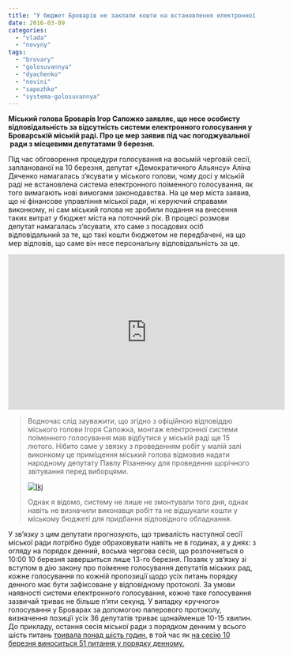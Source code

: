 ```yaml
---
title: "У бюджет Броварів не заклали кошти на встановлення електронної системи голосування в міськраді"
date: 2016-03-09
categories: 
  - "vlada"
  - "novyny"
tags: 
  - "brovary"
  - "golosuvannya"
  - "dyachenko"
  - "novini"
  - "sapozhko"
  - "systema-golosuvannya"
---
```


**Міський голова Броварів Ігор Сапожко заявляє, що несе особисту відповідальність за відсутність системи електронного голосування у Броварській міській раді. Про це мер заявив під час погоджувальної  ради з місцевими депутатами 9 березня.**

Під час обговорення процедури голосування на восьмій черговій сесії, запланованої на 10 березня, депутат «Демократичного Альянсу» Аліна Дяченко намагалась з’ясувати у міського голови, чому досі у міській раді не встановлена система електронного поіменного голосування, як того вимагають нові вимогами законодавства. На це мер міста заявив, що ні фінансове управління міської ради, ні керуючий справами виконкому, ні сам міський голова не зробили подання на внесення таких витрат у бюджет міста на поточний рік. В процесі розмови депутат намагалась з’ясувати, хто саме з посадових осіб відповідальний за те, що такі кошти бюджетом не передбачені, на що мер відповів, що саме він несе персональну відповідальність за це.

<iframe src="https://www.youtube.com/embed/P5wJFp8qepw" width="560" height="315" frameborder="0" allowfullscreen="allowfullscreen"></iframe>

> Водночас слід зауважити, що згідно з офіційною відповіддю міського голови Ігоря Сапожка, монтаж електронної системи поіменного голосування мав відбутися у міській раді ще 15 лютого. Нібито саме у звязку з проведенням робіт у малій залі виконкому це приміщення міський голова відмовив надати народному депутату Павлу Різаненку для проведення щорічного звітування перед виборцями.
> 
> [![lkj](https://mpz.brovary.org/wp-content/uploads/2016/03/lkj.jpg)](https://mpz.brovary.org/wp-content/uploads/2016/03/lkj.jpg)
> 
> Однак я відомо, систему не лише не змонтували того дня, однак навіть не визначили виконавця робіт та не відшукали кошти у міському бюджеті для придбання відповідного обладнання.

У зв’язку з цим депутати прогнозують, що тривалість наступної сесії міської ради потрібно буде обраховувати навіть не в годинах, а у днях: з огляду на порядок денний, восьма чергова сесія, що розпочнеться о 10:00 10 березня завершиться лише 13-го березня. Позаяк у зв’язку зі вступом в дію закону про поіменне голосування депутатів міських рад, кожне голосування по кожній пропозиції щодо усіх питань порядку денного має бути зафіксоване у відповідному протоколі. За умови наявності системи електронного голосування, кожне таке голосування зазвичай триває не більше п’яти секунд. У випадку «ручного» голосування у Броварах за допомогою паперового протоколу, визначення позиції усіх 36 депутатів триває щонайменше 10-15 хвилин. До прикладу, остання сесія міської ради з порядком денним у всього шість питань [тривала понад шість годин,](https://mpz.brovary.org/veto-mera-ne-podolaly-sapozhko-sformuvav-konstytutsijnu-bilshist-u-miskij-radi/) в той час як [на сесію 10 березня виноситься 51 питання у порядку денному.](https://mpz.brovary.org/zavtra-vidbudetsya-sesiya-miskrady-u-poryadku-dennomu-51-pytannya/)
